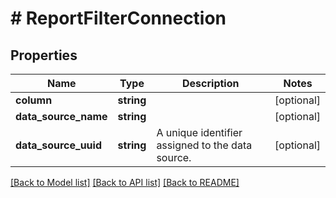 # # ReportFilterConnection

## Properties

Name | Type | Description | Notes
------------ | ------------- | ------------- | -------------
**column** | **string** |  | [optional]
**data_source_name** | **string** |  | [optional]
**data_source_uuid** | **string** | A unique identifier assigned to the data source. | [optional]

[[Back to Model list]](../../README.md#models) [[Back to API list]](../../README.md#endpoints) [[Back to README]](../../README.md)

